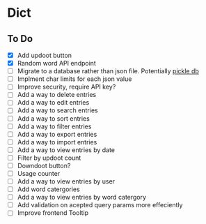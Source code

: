 # Dict

## To Do

- [x] Add updoot button
- [x] Random word API endpoint
- [ ] Migrate to a database rather than json file. Potentially [pickle db](https://pythonhosted.org/pickleDB/)
- [ ] Implment char limits for each json value
- [ ] Improve security, require API key?
- [ ] Add a way to delete entries
- [ ] Add a way to edit entries
- [ ] Add a way to search entries
- [ ] Add a way to sort entries
- [ ] Add a way to filter entries
- [ ] Add a way to export entries
- [ ] Add a way to import entries
- [ ] Add a way to view entries by date
- [ ] Filter by updoot count
- [ ] Downdoot button?
- [ ] Usage counter
- [ ] Add a way to view entries by user
- [ ] Add word catergories
- [ ] Add a way to view entries by word catergory
- [ ] Add validation on acepted query params more effeciently
- [ ] Improve frontend Tooltip